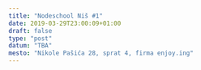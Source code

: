 ```yaml
---
title: "Nodeschool Niš #1"
date: 2019-03-29T23:00:09+01:00
draft: false
type: "post"
datum: "TBA"
mesto: "Nikole Pašića 28, sprat 4, firma enjoy.ing"
---
```


